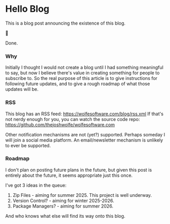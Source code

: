# Hello Blog

This is a blog post announcing the existence of this blog.

🎉

Done.

### Why

Initially I thought I would not create a blog until I had something meaningful to say, but now I believe there's value in creating something for people to subscribe to. So the real purpose of this article is to give instructions for following future updates, and to give a rough roadmap of what those updates will be.

### RSS

This blog has an RSS feed: https://wolfesoftware.com/blog/rss.xml
If that's not nerdy enough for you, you can watch the source code repo: https://github.com/thejoshwolfe/wolfesoftware.com

Other notification mechanisms are not (yet?) supported. Perhaps someday I will join a social media platform. An email/newsletter mechanism is unlikely to ever be supported.

### Roadmap

I don't plan on posting future plans in the future, but given this post is entirely about the future, it seems appropriate just this once.

I've got 3 ideas in the queue:

1. Zip Files - aiming for summer 2025. This project is well underway.
2. Version Control? - aiming for winter 2025-2026.
3. Package Managers? - aiming for summer 2026.

And who knows what else will find its way onto this blog.
